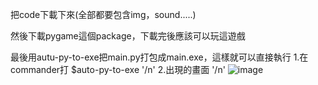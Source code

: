 把code下載下來(全部都要包含img，sound.....)

然後下載pygame這個package，下載完後應該可以玩這遊戲

最後用autu-py-to-exe把main.py打包成main.exe，這樣就可以直接執行
  1.在commander打 $auto-py-to-exe '/n'
  2.出現的畫面 '/n'
    ![image](https://user-images.githubusercontent.com/105538527/192677060-1b4ec627-bc93-408b-bb5d-070a4ecca603.png)
